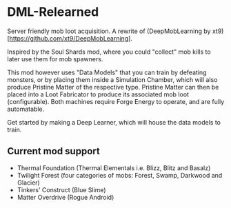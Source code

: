 # DML-Relearned
Server friendly mob loot acquisition. A rewrite of (DeepMobLearning by xt9)[https://github.com/xt9/DeepMobLearning].

Inspired by the Soul Shards mod, where you could "collect" mob kills to later use them for mob spawners.

This mod however uses "Data Models" that you can train by defeating monsters, or by placing them inside a
Simulation Chamber, which will also produce Pristine Matter of the respective type. Pristine Matter can
then be placed into a Loot Fabricator to produce its associated mob loot (configurable). Both machines require
Forge Energy to operate, and are fully automatable.

Get started by making a Deep Learner, which will house the data models to train.

## Current mod support
- Thermal Foundation (Thermal Elementals i.e. Blizz, Blitz and Basalz)
- Twilight Forest (four categories of mobs: Forest, Swamp, Darkwood and Glacier)
- Tinkers' Construct (Blue Slime)
- Matter Overdrive (Rogue Android)
